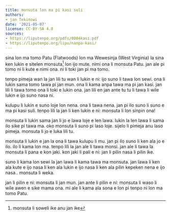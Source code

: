 ```yaml
---
title: monsuta lon ma pi kasi suli
authors:
- jan Tekinowi
date: '2021-05-07'
license: CC-BY-SA 4.0
sources:
- https://liputenpo.org/pdfs/0004kasi.pdf
- https://liputenpo.org/lipu/nanpa-kasi/
---
```


sina lon ma tomo Patu (Flatwoods) lon ma Wewesinja (West Virginia) la sina ken lukin e sitelen monsuta[^1] lon ijo mute. nimi ona li monsuta Patu. jan ale pi tomo ni li kute e nimi ona. ni li toki jan pi ma tomo.

tenpo pimeja wan la jan lili tu wan li lukin e ni: ijo suno li tawa lon sewi. ona li lukin sama tomo tawa pi jan mun. ona li kama anpa tawa ma pi jan kasi. jan lili li tawa tomo ona li toki e lukin ona. jan lili en jan ante tu tu li tawa li wile lukin e ijo suno nasa ni.

kulupu li lukin e suno loje lon nena. ona li tawa nena. jan pi ilo suno li suno e ma pi kasi suli. tenpo lili la jan li ken lukin e ni: monsuta li lon sinpin ona!

[^1]: monsuta li soweli ike anu jan ike

monsuta li lukin sama jan li jo e lawa loje e len lawa. lukin la len lawa li sama ilo sike pi tawa ma. oko monsuta li suno pi laso loje. sijelo li pimeja anu laso pimeja. monsuta li jo e luka lili tu.

monsuta li lukin e jan la ona li tawa kulupu li mu. jan pi ilo suno li ken ala jo e ilo. ilo li kama lon ma. tenpo lili la jan ale li tawa monsi. jan ale li tawa la monsuta li pana e kon jaki. kon jaki li pali e ni: jan li pilin nasa li pilin ike.

suno li kama lon sewi la jan lawa li kama tawa ma monsuta. jan lawa li ken ala kute e ijo nasa li ken ala lukin e ijo nasa li ken ala pilin kepeken nena e ijo nasa.. monsuta li weka.

jan li pilin e ni: monsuta li jan mun. jan ante li pilin e ni: monsuta li waso li wile awen e sike mama ona. mi ale li kama ala sona e lon pi tenpo ni lon ma tomo Patu.